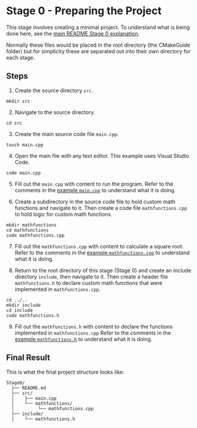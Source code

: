 # Stage 0 - Preparing the Project

This stage involves creating a minimal project. To understand what is being done here, see the [main README Stage 0 explanation](../README.md#stage-0---preparing-the-project).

Normally these files would be placed in the root directory (the CMakeGuide folder) but for simplicity these are separated out into their own directory for each stage.

## Steps

1. Create the source directory `src`.

```
mkdir src
```

2. Navigate to the source directory.

```
cd src
```

3. Create the main source code file `main.cpp`.

```
touch main.cpp
```

4. Open the main file with any text editor. This example uses Visual Studio Code.

```
code main.cpp
```

5. Fill out the `main.cpp` with content to run the program.
Refer to the comments in the [example `main.cpp`](./src/main.cpp) to understand what it is doing.

6. Create a subdirectory in the source code file to hold custom math functions and navigate to it. Then create a code file `mathfunctions.cpp` to hold logic for custom math functions.

```
mkdir mathfunctions
cd mathfunctions
code mathfunctions.cpp
```

7. Fill out the `mathfunctions.cpp` with content to calculate a square root.
Refer to the comments in the [example `mathfunctions.cpp`](./src/mathfunctions/mathfunctions.cpp) to understand what it is doing.

8. Return to the root directory of this stage (Stage 0) and create an include directory `include`, then navigate to it. Then create a header file `mathfunctions.h` to declare custom math functions that were implemented in `mathfunctions.cpp`.

```
cd ../..
mkdir include
cd include
code mathfunctions.h
```

9. Fill out the `mathfunctions.h` with content to declare the functions implemented in `mathfunctions.cpp`
Refer to the comments in the [example `mathfunctions.h`](./include/mathfunctions.h) to understand what it is doing.

## Final Result

This is what the final project structure looks like:

```
Stage0/
  ├── README.md
  ├── src/
  │    ├── main.cpp
  │    └── mathfunctions/
  │         └── mathfunctions.cpp
  ├── include/
  │    └── mathfunctions.h
```
